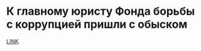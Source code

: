 # К главному юристу Фонда борьбы с коррупцией пришли с обыском



[LINK](https://varlamov.ru/1653407.html)